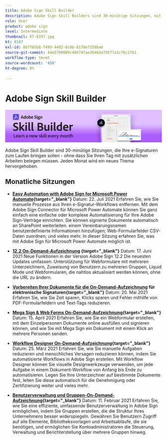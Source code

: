 ```yaml
---
title: Adobe Sign Skill Builder
description: Adobe Sign Skill Builders sind 30-minütige Sitzungen, mit denen Sie Ihre e-Signaturen einsetzen können, ohne Ihren Tag um zusätzliche Arbeit zu erweitern
role: User
product: adobe sign
level: Intermediate
thumbnail: KT-8197.jpg
kt: 8197
exl-id: 8b7f85b8-f499-4402-8c0b-8170e7159ba0
source-git-commit: 44e5709089c40474fae3646da79577a1cf6c2761
workflow-type: tm+mt
source-wordcount: '450'
ht-degree: 0%

---
```


# Adobe Sign Skill Builder

![Banner zur Kompetenzerstellung](../assets/SB_Hero.png)

Adobe Sign Skill Builder sind 30-minütige Sitzungen, die Ihre e-Signaturen zum Laufen bringen sollen - ohne dass Sie Ihren Tag mit zusätzlichen Arbeiten belegen müssen. Jeden Monat wird ein neues Thema hervorgehoben.

## Monatliche Sitzungen

* **[Easy Automation with Adobe Sign for Microsoft Power Automate](https://sign-skillbuilder-july.joinus.adobeevents.com/){target=&quot;_blank&quot;}**
Datum: 22. Juli 2021 Erfahren Sie, wie Sie manuelle Prozesse aus Ihren e-Signatur-Workflows entfernen. Mit dem Adobe Sign Connector für Microsoft Power Automate können Sie ganz einfach eine einfache oder komplexe Automatisierung für Ihre Adobe Sign-Verträge einrichten. Sie können signierte Dokumente automatisch an SharePoint weiterleiten. einem Vereinbarungsnamen benutzerdefinierte Informationen hinzufügen; Web-Formularfelder CSV-Daten zuordnen; und vieles mehr. In dieser Sitzung erfahren Sie, was mit Adobe Sign für Microsoft Power Automate möglich ist.

* **[12.2 On-Demand-Aufzeichnung](https://event.on24.com/wcc/r/3163201/07B1E175783B1F37248E7AE08091D6C6) {target=&quot;_blank&quot;}**
Datum: 17. Juni 2021 Neue Funktionen in der Version Adobe Sign 12.2 Die neuesten Updates umfassen: Unterstützung für Webformulare mit mehreren Unterzeichnern, Zuweisung von Benutzern zu mehreren Gruppen, Liquid Mode und Webformularen, die nahtlos aktualisiert werden können, ohne die URL zu ändern.

* **[Vorbereiten Ihrer Dokumente für die On-Demand-Aufzeichnung](https://event.on24.com/wcc/r/3121756/E99C17996EB39D270728FC57D062F46B) für elektronische Signaturen{target=&quot;_blank&quot;}**
Datum: 20. Mai 2021 Erfahren Sie, wie Sie Zeit sparen, Klicks sparen und Fehler mithilfe von PDF-Formularfeldern und Text-Tags reduzieren.

* **[Mega Sign &amp; Web Forms On-Demand-Aufzeichnung](https://event.on24.com/wcc/r/3032025/7FF45B7F803724D32534FD1B0D610AD6){target=&quot;_blank&quot;}**
Datum: 15. April 2021 Erfahren Sie, wie Sie ein Webformular erstellen, mit dem Einzelpersonen Dokumente online ausfüllen und signieren können, und wie Sie mit Mega Sign ein Dokument mit einem Klick an mehrere Personen senden.

* **[Workflow Designer On-Demand-Aufzeichnung](https://event.on24.com/wcc/r/3031957/7D9B2B2431639F2D6B91449B932F6632){target=&quot;_blank&quot;}**
Datum: 25. März 2021 Erfahren Sie, wie Sie manuelle Aufgaben reduzieren und menschliches Versagen reduzieren können, indem Sie automatisierte Workflows in Adobe Sign erstellen. Mit Workflow Designer können Sie visuelle Designwerkzeuge verwenden, um jede Aufgabe in einem Dokument-Workflow von Anfang bis Ende zu automatisieren. Legen Sie Ihre Unterzeichner auf bestimmte Dokumente fest, leiten Sie diese automatisch für die Genehmigung oder Zertifizierung weiter und vieles mehr.

* **[Benutzerverwaltung und Gruppen-On-Demand-Aufzeichnung](https://event.on24.com/wcc/r/2954084/6EEDCD348E72E9C8E64F5B7E4ADB4642){target=&quot;_blank&quot;}**
Datum: 11. Februar 2021 Erfahren Sie, wie Sie eine effiziente, umfassende Benutzerverwaltung in Adobe Sign ermöglichen, indem Sie Gruppen erstellen, die die Struktur Ihres Unternehmens besser widerspiegeln. Gewähren Sie Benutzern Zugriff auf alle Elemente, Bibliotheksvorlagen und Arbeitsabläufe, die sie benötigen, und ermöglichen Sie Kontoadministratoren die Steuerung, Verwaltung und Berichterstellung über mehrere Gruppen hinweg.